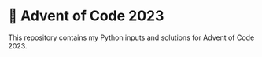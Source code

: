 # 🎄 Advent of Code 2023

This repository contains my Python inputs and solutions for Advent of Code 2023.

